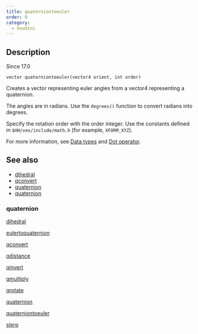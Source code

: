 ```yaml
---
title: quaterniontoeuler
order: 9
category:
  - houdini
---
```


## Description

Since 17.0

`vector quaterniontoeuler(vector4 orient, int order)`

Creates a vector representing euler angles from a vector4 representing a
quaternion.

The angles are in radians. Use the `degrees()` function to convert radians
into degrees.

Specify the rotation order with the order integer. Use the constants defined
in `$HH/vex/include/math.h` (for example, `XFORM_XYZ`).

For more information, see [Data types](../lang.html#data-types) and [Dot
operator](../lang.html#dot-operator).

## See also

- [dihedral](dihedral.html)
- [qconvert](qconvert.html)
- [quaternion](quaternion.html)
- [quaternion](eulertoquaternion.html)

### quaternion

[dihedral](dihedral.html)

[eulertoquaternion](eulertoquaternion.html)

[qconvert](qconvert.html)

[qdistance](qdistance.html)

[qinvert](qinvert.html)

[qmultiply](qmultiply.html)

[qrotate](qrotate.html)

[quaternion](quaternion.html)

[quaterniontoeuler](quaterniontoeuler.html)

[slerp](slerp.html)

